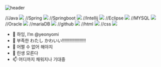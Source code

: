 <!---
yeonyomi/yeonyomi is a ✨ special ✨ repository because its `README.md` (this file) appears on your GitHub profile.
You can click the Preview link to take a look at your changes.
--->
![header](https://capsule-render.vercel.app/api?type=Egg&color=4B4A67&height=150&section=header&text=yeonyomi&fontColor=ffffff&fontSize=60&animation=fadeIn&fontAlignY=40)

//Java
<img src="https://img.shields.io/badge/JAVA-007396?style=for-the-badge&logo=java&logoColor=white">
//Spring
<img src="https://img.shields.io/badge/spring-6DB33F?style=for-the-badge&logo=spring&logoColor=white">
//Springboot
<img src="https://img.shields.io/badge/springboot-6DB33F?style=for-the-badge&logo=springboot&logoColor=white">
//Intellij
<img src="https://img.shields.io/badge/Intellij-000000?style=for-the-badge&logo=Intellij&logoColor=white">
//Eclipse
<img src="https://img.shields.io/badge/Eclipse-2C2255?style=for-the-badge&logo=Eclipse%20IDE&logoColor=white">
//MYSQL
<img src="https://img.shields.io/badge/MySQL-4479A1?style=for-the-badge&logo=MySQL&logoColor=white">
//Oracle
<img src="https://img.shields.io/badge/Oracle-F80000?style=for-the-badge&logo=Oracle&logoColor=white">
//mariaDB
<img src="https://img.shields.io/badge/mariaDB-003545?style=for-the-badge&logo=mariaDB&logoColor=white">
//github
<img src="https://img.shields.io/badge/github-181717?style=for-the-badge&logo=github&logoColor=white">
//html
<img src="https://img.shields.io/badge/html-E34F26?style=for-the-badge&logo=html&logoColor=white">
//css
<img src="https://img.shields.io/badge/css-1572B6?style=for-the-badge&logo=css&logoColor=white">
- 👋 하잉, I’m @yeonyomi
- 👀 부족한 わたし かわいい!!!!!!!!!!!!!!!!!!! 
- 🌱 어쩔 수 없어 해야지
- 💞️ 린생 모른다
- 📫 어디까지 채워지나 기대중
